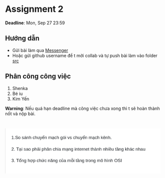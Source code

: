 # Assignment 2 
**Deadline**: Mon, Sep 27 23:59

## Hướng dẫn 
- Gửi bài làm qua [Messenger](https://www.facebook.com/messages/t/5643256882434372)
- Hoặc gửi github username để t mời collab và tự push bài làm vào folder [src](src/)

## Phân công công việc
1. Shenka
2. Bé iu
3. Kim Yến

**Warning**: Nếu quá hạn deadline mà công việc chưa xong thì t sẽ hoàn thành nốt và nộp bài.

#

![image](tasks_list/tasks.png)